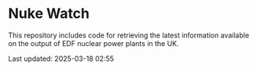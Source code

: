# Nuke Watch

This repository includes code for retrieving the latest information available on the output of EDF nuclear power plants in the UK.

Last updated: 2025-03-18 02:55